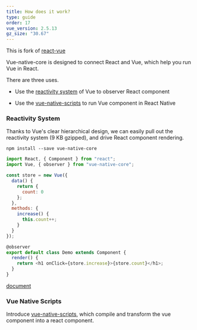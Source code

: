 ```yaml
---
title: How does it work?
type: guide
order: 17
vue_version: 2.5.13
gz_size: "30.67"
---
```


This is fork of [react-vue](https://github.com/GeekyAnts/vue-native-core)

Vue-native-core is designed to connect React and Vue, which help you run Vue in React.

There are three uses.

- Use the [reactivity system](https://github.com/SmallComfort/react-vue/blob/dev/README.md#reactivity-system) of Vue to observer React component

- Use the [vue-native-scripts](https://github.com/SmallComfort/react-vue/blob/dev/README.md#native) to run Vue component in React Native

### Reactivity System

Thanks to Vue's clear hierarchical design, we can easily pull out the reactivity system (9 KB gzipped), and drive React component rendering.

```
npm install --save vue-native-core
```

```javascript
import React, { Component } from "react";
import Vue, { observer } from "vue-native-core";

const store = new Vue({
  data() {
    return {
      count: 0
    };
  },
  methods: {
    increase() {
      this.count++;
    }
  }
});

@observer
export default class Demo extends Component {
  render() {
    return <h1 onClick={store.increase}>{store.count}</h1>;
  }
}
```

[document](https://github.com/GeekyAnts/vue-native-core/blob/master/packages/vue-native-core/README.md)

### Vue Native Scripts

Introduce [vue-native-scripts](https://github.com/GeekyAnts/vue-native-core/tree/master/packages/vue-native-scripts), which compile and transform the vue component into a react component.
